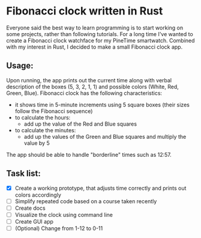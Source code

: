 # Fibonacci clock written in Rust
Everyone said the best way to learn programming is to start working on some projects, rather than following tutorials. For a long time I've wanted to create a Fibonacci clock watchface for my PineTime smartwatch. Combined with my interest in Rust, I decided to make a small Fibonacci clock app.

## Usage:
Upon running, the app prints out the current time along with verbal description of the boxes (5, 3, 2, 1, 1) and possible colors (White, Red, Green, Blue). Fibonacci clock has the following characteristics:

- it shows time in 5-minute increments using 5 square boxes (their sizes follow the Fibonacci sequence)
- to calculate the hours:
    - add up the value of the Red and Blue squares
- to calculate the minutes:
    - add up the values of the Green and Blue squares and multiply the value by 5

The app should be able to handle "borderline" times such as 12:57.

## Task list:
- [x] Create a working prototype, that adjusts time correctly and prints out colors accordingly
- [ ] Simplify repeated code based on a course taken recently
- [ ] Create docs 
- [ ] Visualize the clock using command line 
- [ ] Create GUI app
- [ ] \(Optional) Change from 1-12 to 0-11
